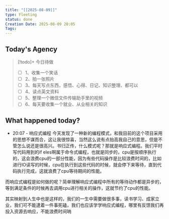 ```yaml
---
title: "[[2025-08-09]]"
type: Fleeting
status: done
Creation Date: 2025-08-09 20:05
Tags:
---
```

## Today's Agency
> [!todo]+ 今日待做
> - [ ] 1、收集一个笑话
> - [ ] 2、拍一张照片
> - [ ] 3、每天写点东西，感悟、心得、日记、知识整理、都可以
> - [ ] 4、读点英文资料
> - [ ] 5、整理一个微信文件传输助手里的视频
> - [ ] 6、每天要收集一个就业、从业相关的知识

## What happened today?
- 20:07 - 响应式编程
今天发现了一种新的编程模式，和我目前的这个项目采用的思想不谋而合，这让我很惊喜，当然这么说有点抬高我自己的意思，但是不管怎么说还是很高兴。书归正传，什么模式呢？那就是响应式编程。我们平时写代码用到的if eles啊属于命令式编程，也就是同步的，cpu是按顺序执行的，这会浪费cpu的一部分性能，因为有些代码操作是比较浪费时间的，比如进行IO读写的时候，cpu在执行到这些代码的时候，就会停下来等待，直到代码执行完成，这就浪费了cpu等待期间的性能。

而响应式编程是如何做的呢？简单理解响应式编程中所有的等待动作都是异步的，等到满足条件的时候再去调用cpu进行相关的操作，这就节约了cpu的性能。

其实映射到人生中也是这样的，我们的一生中需要做很多事，读书学习、成家立业，我们可不能逮着一件事死磕，我们也应该学学响应式编程，哪里有反馈我们再投入资源去响应，不能浪费时间呐
